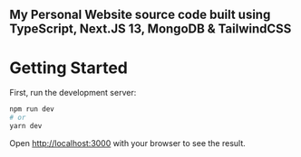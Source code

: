 ## My Personal Website source code built using TypeScript, Next.JS 13, MongoDB & TailwindCSS

# Getting Started

First, run the development server:

```bash
npm run dev
# or
yarn dev
```

Open [http://localhost:3000](http://localhost:3000) with your browser to see the result.
